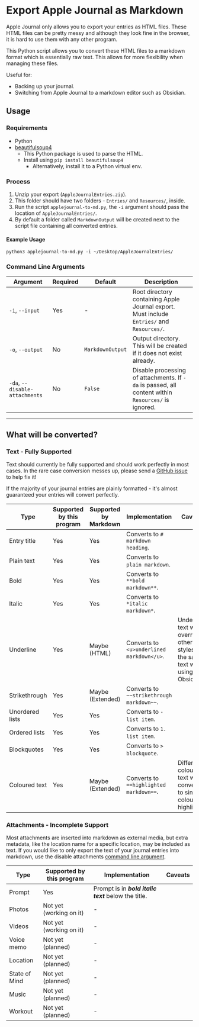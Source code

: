 # Export Apple Journal as Markdown

Apple Journal only allows you to export your entries as HTML files. These HTML files can be pretty messy and although they look fine in the browser, it is hard to use them with any other program.

This Python script allows you to convert these HTML files to a markdown format which is essentially raw text. This allows for more flexibility when managing these files.

Useful for:
- Backing up your journal.
- Switching from Apple Journal to a markdown editor such as Obsidian.

## Usage

### Requirements
- Python
- [beautifulsoup4](https://pypi.org/project/beautifulsoup4/)
	- This Python package is used to parse the HTML.
	- Install using `pip install beautifulsoup4`
 		- Alternatively, install it to a Python virtual env.

### Process
1. Unzip your export (`AppleJournalEntries.zip`).
2. This folder should have two folders - `Entries/` and `Resources/`, inside.
3. Run the  script `applejournal-to-md.py`, the `-i` argument should pass the location of `AppleJournalEntries/`.
4. By default a folder called `MarkdownOutput` will be created next to the script file containing all converted entries.

#### Example Usage

```
python3 applejournal-to-md.py -i ~/Desktop/AppleJournalEntries/
```

### Command Line Arguments

| Argument                       | Required | Default          | Description                                                                                        |
| ------------------------------ | -------- | ---------------- | -------------------------------------------------------------------------------------------------- |
| `-i`, `--input`                | Yes      | -                | Root directory containing Apple Journal export. Must include `Entries/` and `Resources/`.          |
| `-o`, `--output`               | No       | `MarkdownOutput` | Output directory. This will be created if it does not exist already.                               |
| `-da`, `--disable-attachments` | No       | `False`          | Disable processing of attachments. If `-da` is passed, all content within `Resources/` is ignored. |

---

## What will be converted?

### Text - Fully Supported

Text should currently be fully supported and should work perfectly in most cases. In the rare case conversion messes up, please send a [GitHub issue](https://github.com/peterdev22/applejournal-to-md/issues) to help fix it!

If the majority of your journal entries are plainly formatted - it's almost guaranteed your entries will convert perfectly.

| Type            | Supported by this program | Supported by Markdown | Implementation                            | Caveats                                                                                        |
| --------------- | ------------------------- | --------------------- | ----------------------------------------- | ---------------------------------------------------------------------------------------------- |
| Entry title     | Yes                       | Yes                   | Converts to `# markdown heading`.         |                                                                                                |
| Plain text      | Yes                       | Yes                   | Converts to `plain markdown`.             |                                                                                                |
| Bold            | Yes                       | Yes                   | Converts to `**bold markdown**`.          |                                                                                                |
| Italic          | Yes                       | Yes                   | Converts to `*italic markdown*`.          |                                                                                                |
| Underline       | Yes                       | Maybe (HTML)          | Converts to `<u>underlined markdown</u>`. | Underlined text will override other styles on the same text when using Obsidian.               |
| Strikethrough   | Yes                       | Maybe (Extended)      | Converts to `~~strikethrough markdown~~`. |                                                                                                |
| Unordered lists | Yes                       | Yes                   | Converts to `- list item`.                |                                                                                                |
| Ordered lists   | Yes                       | Yes                   | Converts to `1. list item`.               |                                                                                                |
| Blockquotes     | Yes                       | Yes                   | Converts to `> blockquote`.               |                                                                                                |
| Coloured text   | Yes                       | Maybe (Extended)      | Converts to `==highlighted markdown==`.   | Different coloured text will be converted to single colour highlights.                         |

### Attachments - Incomplete Support

Most attachments are inserted into markdown as external media, but extra metadata, like the location name for a specific location, may be included as text. If you would like to only export the text of your journal entries into markdown, use the disable attachments [command line argument](#command-line-arguments).

| Type          | Supported by this program       | Implementation                                       | Caveats |
| ------------- | ------------------------------- | ---------------------------------------------------- | ------- |
| Prompt        | Yes                             | Prompt is in ***bold italic text*** below the title. |         |
| Photos        | Not yet (working on it)         | -                                                    |         |
| Videos        | Not yet (working on it)         | -                                                    |         |
| Voice memo    | Not yet (planned)               | -                                                    |         |
| Location      | Not yet (planned)               | -                                                    |         |
| State of Mind | Not yet (planned)               | -                                                    |         |
| Music         | Not yet (planned)               | -                                                    |         |
| Workout       | Not yet (planned)               | -                                                    |         |

